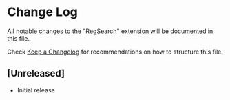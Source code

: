 # Change Log

All notable changes to the "RegSearch" extension will be documented in this file.

Check [Keep a Changelog](http://keepachangelog.com/) for recommendations on how to structure this file.

## [Unreleased]

- Initial release